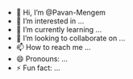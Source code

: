 - 👋 Hi, I’m @Pavan-Mengem
- 👀 I’m interested in ...
- 🌱 I’m currently learning ...
- 💞️ I’m looking to collaborate on ...
- 📫 How to reach me ...
- 😄 Pronouns: ...
- ⚡ Fun fact: ...

<!---
Pavan-Mengem/Pavan-Mengem is a ✨ special ✨ repository because its `README.md` (this file) appears on your GitHub profile.
You can click the Preview link to take a look at your changes.
--->
